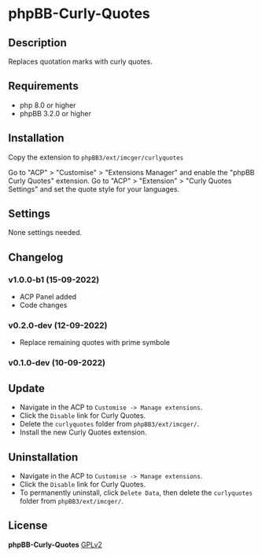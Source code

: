 # phpBB-Curly-Quotes

## Description

Replaces quotation marks with curly quotes.

## Requirements
- php 8.0 or higher
- phpBB 3.2.0 or higher

## Installation

Copy the extension to `phpBB3/ext/imcger/curlyquotes`

Go to "ACP" > "Customise" > "Extensions Manager" and enable the "phpBB Curly Quotes" extension.
Go to "ACP" > "Extension" > "Curly Quotes Settings" and set the quote style for your languages.

## Settings

None settings needed.

## Changelog

### v1.0.0-b1 (15-09-2022)
- ACP Panel added
- Code changes

### v0.2.0-dev (12-09-2022)
- Replace remaining quotes with prime symbole

### v0.1.0-dev (10-09-2022)

## Update
- Navigate in the ACP to `Customise -> Manage extensions`.
- Click the `Disable` link for Curly Quotes.
- Delete the `curlyquotes` folder from `phpBB3/ext/imcger/`.
- Install the new Curly Quotes extension.
 
## Uninstallation
- Navigate in the ACP to `Customise -> Manage extensions`.
- Click the `Disable` link for Curly Quotes.
- To permanently uninstall, click `Delete Data`, then delete the `curlyquotes` folder from `phpBB3/ext/imcger/`.

## License
**phpBB-Curly-Quotes**
[GPLv2](https://www.gnu.org/licenses/old-licenses/gpl-2.0.en.html)
